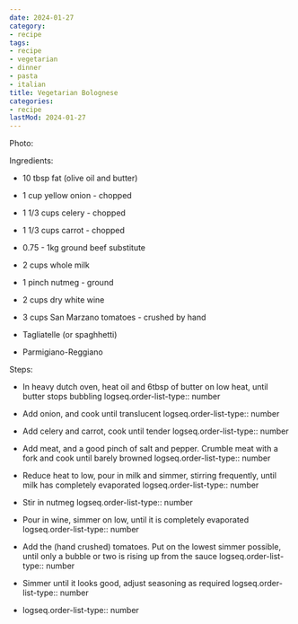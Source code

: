 ```yaml
---
date: 2024-01-27
category:
- recipe
tags:
- recipe
- vegetarian
- dinner
- pasta
- italian
title: Vegetarian Bolognese
categories:
- recipe
lastMod: 2024-01-27
---
```

Photo:

Ingredients:

  + 10 tbsp fat (olive oil and butter)

  + 1 cup yellow onion - chopped

  + 1 1/3 cups celery - chopped

  + 1 1/3 cups carrot - chopped

  + 0.75 - 1kg ground beef substitute

  + 2 cups whole milk

  + 1 pinch nutmeg - ground

  + 2 cups dry white wine

  + 3 cups San Marzano tomatoes - crushed by hand

  + Tagliatelle (or spaghhetti)

  + Parmigiano-Reggiano

Steps:

  + In heavy dutch oven, heat oil and 6tbsp of butter on low heat, until butter stops bubbling
logseq.order-list-type:: number

  + Add onion, and cook until translucent
logseq.order-list-type:: number

  + Add celery and carrot, cook until tender
logseq.order-list-type:: number

  + Add meat, and a good pinch of salt and pepper. Crumble meat with a fork and cook until barely browned
logseq.order-list-type:: number

  + Reduce heat to low, pour in milk and simmer, stirring frequently, until milk has completely evaporated
logseq.order-list-type:: number

  + Stir in nutmeg
logseq.order-list-type:: number

  + Pour in wine, simmer on low, until it is completely evaporated
logseq.order-list-type:: number

  + Add the (hand crushed) tomatoes. Put on the lowest simmer possible, until only a bubble or two is rising up from the sauce
logseq.order-list-type:: number

  + Simmer until it looks good, adjust seasoning as required
logseq.order-list-type:: number

  + logseq.order-list-type:: number

